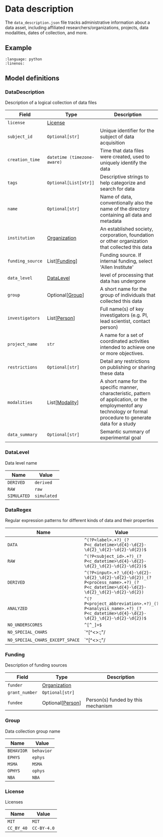 # Data description

The `data_description.json` file tracks administrative information about a data asset, including affiliated researchers/organizations, projects, data modalities, dates of collection, and more.

## Example

```{literalinclude} ../../examples/data_description.py
:language: python
:linenos:
```

## Model definitions

### DataDescription

Description of a logical collection of data files

| Field | Type | Description |
|-------|------|-------------|
| `license` | [License](aind_data_schema_models/licenses.md#license) |  |
| `subject_id` | `Optional[str]` | Unique identifier for the subject of data acquisition |
| `creation_time` | `datetime (timezone-aware)` | Time that data files were created, used to uniquely identify the data |
| `tags` | `Optional[List[str]]` | Descriptive strings to help categorize and search for data |
| `name` | `Optional[str]` | Name of data, conventionally also the name of the directory containing all data and metadata |
| `institution` | [Organization](aind_data_schema_models/organizations.md#organization) | An established society, corporation, foundation or other organization that collected this data |
| `funding_source` | List[[Funding](#funding)] | Funding source. If internal funding, select 'Allen Institute' |
| `data_level` | [DataLevel](aind_data_schema_models/data_name_patterns.md#datalevel) | level of processing that data has undergone |
| `group` | Optional[[Group](aind_data_schema_models/data_name_patterns.md#group)] | A short name for the group of individuals that collected this data |
| `investigators` | List[[Person](components/identifiers.md#person)] | Full name(s) of key investigators (e.g. PI, lead scientist, contact person) |
| `project_name` | `str` | A name for a set of coordinated activities intended to achieve one or more objectives. |
| `restrictions` | `Optional[str]` | Detail any restrictions on publishing or sharing these data |
| `modalities` | List[[Modality](aind_data_schema_models/modalities.md#modality)] | A short name for the specific manner, characteristic, pattern of application, or the employmentof any technology or formal procedure to generate data for a study |
| `data_summary` | `Optional[str]` | Semantic summary of experimental goal |


### DataLevel

Data level name

| Name | Value |
|------|-------|
| `DERIVED` | `derived` |
| `RAW` | `raw` |
| `SIMULATED` | `simulated` |


### DataRegex

Regular expression patterns for different kinds of data and their properties

| Name | Value |
|------|-------|
| `DATA` | `^(?P<label>.+?)_(?P<c_datetime>\d{4}-\d{2}-\d{2}_\d{2}-\d{2}-\d{2})$` |
| `RAW` | `^(?P<subject_id>.+?)_(?P<c_datetime>\d{4}-\d{2}-\d{2}_\d{2}-\d{2}-\d{2})$` |
| `DERIVED` | `^(?P<input>.+?_\d{4}-\d{2}-\d{2}_\d{2}-\d{2}-\d{2})_(?P<process_name>.+?)_(?P<c_datetime>\d{4}-\d{2}-\d{2}_\d{2}-\d{2}-\d{2})` |
| `ANALYZED` | `^(?P<project_abbreviation>.+?)_(?P<analysis_name>.+?)_(?P<c_datetime>\d{4}-\d{2}-\d{2}_\d{2}-\d{2}-\d{2})$` |
| `NO_UNDERSCORES` | `^[^_]+$` |
| `NO_SPECIAL_CHARS` | `^[^<>:;"/|? \\_]+$` |
| `NO_SPECIAL_CHARS_EXCEPT_SPACE` | `^[^<>:;"/|?\\_]+$` |


### Funding

Description of funding sources

| Field | Type | Description |
|-------|------|-------------|
| `funder` | [Organization](aind_data_schema_models/organizations.md#organization) |  |
| `grant_number` | `Optional[str]` |  |
| `fundee` | Optional[[Person](components/identifiers.md#person)] | Person(s) funded by this mechanism |


### Group

Data collection group name

| Name | Value |
|------|-------|
| `BEHAVIOR` | `behavior` |
| `EPHYS` | `ephys` |
| `MSMA` | `MSMA` |
| `OPHYS` | `ophys` |
| `NBA` | `NBA` |


### License

Licenses

| Name | Value |
|------|-------|
| `MIT` | `MIT` |
| `CC_BY_40` | `CC-BY-4.0` |
